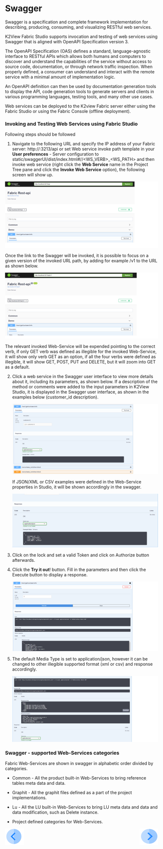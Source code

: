 # Swagger

Swagger is a specification and complete framework implementation for describing, producing, consuming, and visualizing RESTful web services.

K2View Fabric Studio supports invocation and testing of web services using Swagger that is aligned with OpenAPI Specification version 3. 

The OpenAPI Specification (OAS) defines a standard, language-agnostic interface to RESTful APIs which allows both humans and computers to discover and understand the capabilities of the service without access to source code, documentation, or through network traffic inspection. When properly defined, a consumer can understand and interact with the remote service with a minimal amount of implementation logic.

An OpenAPI definition can then be used by documentation generation tools to display the API, code generation tools to generate servers and clients in various programming languages, testing tools, and many other use cases.

Web services can be deployed to the K2view Fabric server either using the Fabric Studio or using the Fabric Console (offline deployment).

### Invoking and Testing Web Services using Fabric Studio

Following steps should be followed 

1.  Navigate to the following URL and specify the IP address of your Fabric server: http://<Fabric server>:3213/api or set Web service invoke path template in your **User preferences** - Server configuration to static/swaggerUI/dist/index.html#/<CATEGORY>/<WS_VERB>_<WS_PATH> and then invoke web service (right click the **Web Service** name in the Project Tree pane and click the **Invoke Web Service** option), the following screen will show up.

   <img src="/articles/15_web_services/images/Web-Service-Swagger-1.png" alt="drawing"/>

   Once the link to the Swagger will be invoked, it is possible to focus on a given version of the invoked URL path, by adding for example /v1 to the URL as shown below.

   <img src="/articles/15_web_services/images/Web-Service-Swagger-1-1.png" alt="drawing"/>

   The relevant invoked Web-Service will be expended pointing to the correct verb, if only GET verb was defined as illegible for the invoked Web-Service, it will show only verb GET as an option, if all the four verbs were defined as illegible, it will show GET, POST, PUT and DELETE, but it will zoom into GET as a default.

2. Click a web service in the Swagger user interface to view more details about it, including its parameters, as shown below. If a description of the method or comments were added to the input parameters in K2View Studio, it is displayed in the Swagger user interface, as shown in the examples below (customer_id description).

   <img src="/articles/15_web_services/images/Web-Service-Swagger-2.png" alt="drawing"/>

   If JSON/XML or CSV examples were defined in the Web-Service properties in Studio, it will be shown accordingly in the swagger.

   <img src="/articles/15_web_services/images/Web-Service-Swagger-4.png" alt="drawing"/>

3. Click on the lock and set a valid Token and click on Authorize button afterwards.

4. Click the **Try it out**! button. Fill in the parameters and then click the Execute button to display a response.

   <img src="/articles/15_web_services/images/Web-Service-Swagger-3.png" alt="drawing"/>

5. The default Media Type is set to application/json, however it can be changed to other illegible supported format (xml or csv) and response accordingly.

   <img src="/articles/15_web_services/images/Web-Service-Swagger-5.png" alt="drawing"/>

### Swagger - supported Web-Services categories

Fabric Web-Services are shown in swagger in alphabetic order divided by categories.

   * Common - All the product built-in Web-Services to bring reference tables meta data and data.
   
   * Graphit - All the graphit files defined as a part of the project implementations.
   
   * Lu - All the LU built-in Web-Services to bring LU meta data and data and data modification, such as Delete instance.
   
   * Project defined categories for Web-Services.
   
[![Previous](/articles/images/Previous.png)](/articles/15_web_services/07_deploy_web_services_from_fabric_studio.md)[<img align="right" width="60" height="54" src="/articles/images/Next.png">](/articles/15_web_services/10_legacy_annotation.md)
 

